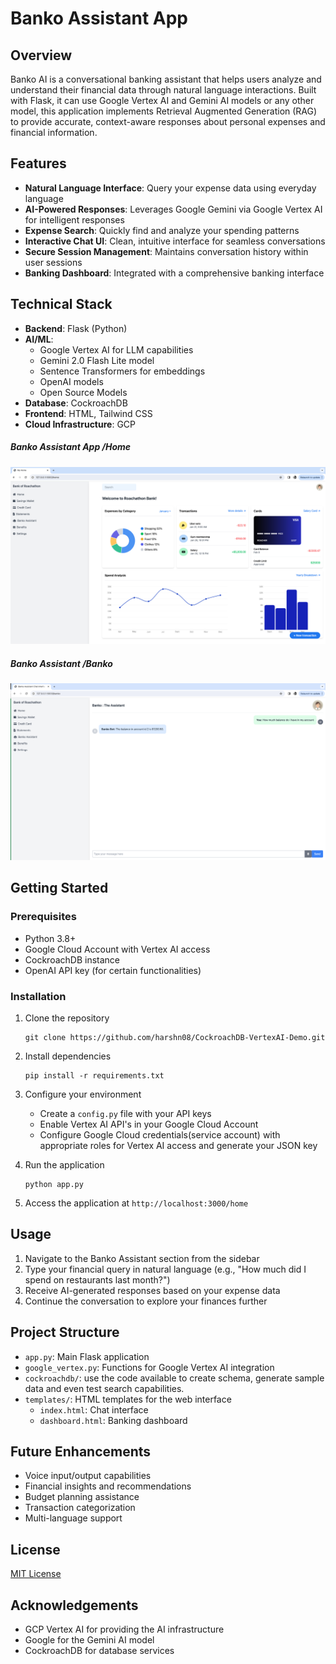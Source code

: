 # Banko Assistant App

## Overview
Banko AI is a conversational banking assistant that helps users analyze and understand their financial data through natural language interactions. Built with Flask, it can use Google Vertex AI and Gemini AI models or any other model, this application implements Retrieval Augmented Generation (RAG) to provide accurate, context-aware responses about personal expenses and financial information.

## Features
- **Natural Language Interface**: Query your expense data using everyday language
- **AI-Powered Responses**: Leverages Google Gemini via Google Vertex AI for intelligent responses
- **Expense Search**: Quickly find and analyze your spending patterns
- **Interactive Chat UI**: Clean, intuitive interface for seamless conversations
- **Secure Session Management**: Maintains conversation history within user sessions
- **Banking Dashboard**: Integrated with a comprehensive banking interface

## Technical Stack
- **Backend**: Flask (Python)
- **AI/ML**: 
  - Google Vertex AI for LLM capabilities
  - Gemini 2.0 Flash Lite model
  - Sentence Transformers for embeddings
  - OpenAI models
  - Open Source Models
- **Database**: CockroachDB
- **Frontend**: HTML, Tailwind CSS
- **Cloud Infrastructure**: GCP


##### Banko Assistant App /Home
![Alt text](BankoAppHome.png)
##### Banko Assistant /Banko
![Alt text](BankoAssistant.png)

## Getting Started

### Prerequisites
- Python 3.8+
- Google Cloud Account with Vertex AI access 
- CockroachDB instance
- OpenAI API key (for certain functionalities)

### Installation
1. Clone the repository
   ```
   git clone https://github.com/harshn08/CockroachDB-VertexAI-Demo.git
   ```

2. Install dependencies
   ```
   pip install -r requirements.txt
   ```

3. Configure your environment
   - Create a `config.py` file with your API keys
   - Enable Vertex AI API's in your Google Cloud Account 
   - Configure Google Cloud credentials(service account) with appropriate roles for Vertex AI access and generate your JSON key

4. Run the application
   ```
   python app.py
   ```

5. Access the application at `http://localhost:3000/home`

## Usage
1. Navigate to the Banko Assistant section from the sidebar
2. Type your financial query in natural language (e.g., "How much did I spend on restaurants last month?")
3. Receive AI-generated responses based on your expense data
4. Continue the conversation to explore your finances further

## Project Structure
- `app.py`: Main Flask application
- `google_vertex.py`: Functions for Google Vertex AI integration
- `cockroachdb/`: use the code available to create schema, generate sample data and even test search capabilities.
- `templates/`: HTML templates for the web interface
  - `index.html`: Chat interface
  - `dashboard.html`: Banking dashboard

## Future Enhancements
- Voice input/output capabilities
- Financial insights and recommendations
- Budget planning assistance
- Transaction categorization
- Multi-language support

## License
[MIT License](LICENSE)

## Acknowledgements
- GCP Vertex AI for providing the AI infrastructure
- Google for the Gemini AI model
- CockroachDB for database services
